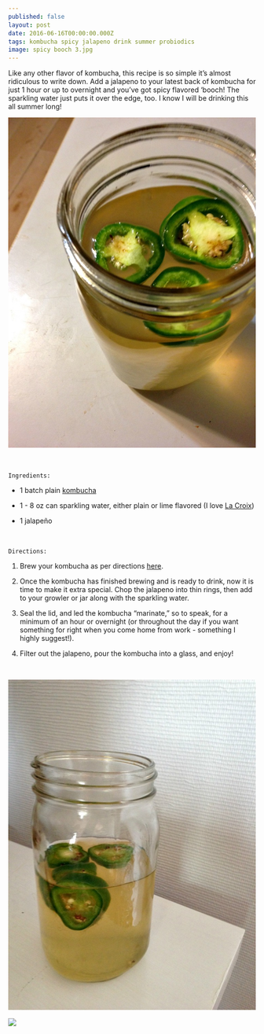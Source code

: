 ```yaml
---
published: false
layout: post
date: 2016-06-16T00:00:00.000Z
tags: kombucha spicy jalapeno drink summer probiodics
image: spicy booch 3.jpg
---
```

Like any other flavor of kombucha, this recipe is so simple it’s almost ridiculous to write down. Add a jalapeno to your latest back of kombucha for just 1 hour or up to overnight and you’ve got spicy flavored ‘booch! The sparkling water just puts it over the edge, too. I know I will be drinking this all summer long!



![spicy booch 2.jpg](/content/spicy-booch-2.jpg)



<br>

	Ingredients:

* 1 batch plain [kombucha](http://emily.rubennic.com/recipes/citrus-kombucha)

* 1 - 8 oz can sparkling water, either plain or lime flavored (I love [La Croix](https://www.amazon.com/gp/product/B00851GRW6?ie=UTF8&tag=edib09-20&camp=1789&linkCode=xm2&creativeASIN=B00851GRW6))

* 1 jalapeño


<br>

	Directions:

1. Brew your kombucha as per directions [here](http://emily.rubennic.com/recipes/citrus-kombucha). 

2. Once the kombucha has finished brewing and is ready to drink, now it is time to make it extra special. Chop the jalapeno into thin rings, then add to your growler or jar along with the sparkling water. 

3. Seal the lid, and led the kombucha “marinate,” so to speak, for a minimum of an hour or overnight (or throughout the day if you want something for right when you come home from work - something I highly suggest!).

4. Filter out the jalapeno, pour the kombucha into a glass, and enjoy!


<br>

![spicy booch 1.jpg](/content/spicy-booch-1.jpg)



<a href="//www.pinterest.com/pin/create/button/" data-pin-do="buttonBookmark"  data-pin-color="red"><img src="//assets.pinterest.com/images/pidgets/pinit_fg_en_rect_red_20.png" /></a>
<!-- Please call pinit.js only once per page -->
<script type="text/javascript" async defer src="//assets.pinterest.com/js/pinit.js"></script>